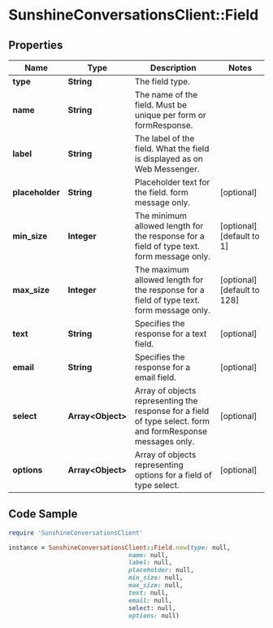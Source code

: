 # SunshineConversationsClient::Field

## Properties

Name | Type | Description | Notes
------------ | ------------- | ------------- | -------------
**type** | **String** | The field type. | 
**name** | **String** | The name of the field. Must be unique per form or formResponse. | 
**label** | **String** | The label of the field. What the field is displayed as on Web Messenger. | 
**placeholder** | **String** | Placeholder text for the field. form message only. | [optional] 
**min_size** | **Integer** | The minimum allowed length for the response for a field of type text. form message only. | [optional] [default to 1]
**max_size** | **Integer** | The maximum allowed length for the response for a field of type text. form message only. | [optional] [default to 128]
**text** | **String** | Specifies the response for a text field. | [optional] 
**email** | **String** | Specifies the response for a email field. | [optional] 
**select** | **Array&lt;Object&gt;** | Array of objects representing the response for a field of type select. form and formResponse messages only. | [optional] 
**options** | **Array&lt;Object&gt;** | Array of objects representing options for a field of type select. | [optional] 

## Code Sample

```ruby
require 'SunshineConversationsClient'

instance = SunshineConversationsClient::Field.new(type: null,
                                 name: null,
                                 label: null,
                                 placeholder: null,
                                 min_size: null,
                                 max_size: null,
                                 text: null,
                                 email: null,
                                 select: null,
                                 options: null)
```


